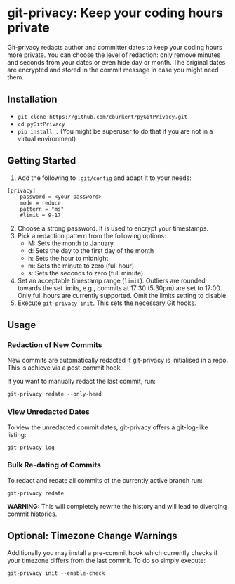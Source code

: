 # git-privacy: Keep your coding hours private

Git-privacy redacts author and committer dates to keep your coding hours more
private. You can choose the level of redaction: only remove minutes and seconds
from your dates or even hide day or month.
The original dates are encrypted and stored in the commit message in case you
might need them.


## Installation

+ `git clone https://github.com/cburkert/pyGitPrivacy.git`
+ `cd pyGitPrivacy`
+ `pip install .` (You might be superuser to do that if you are not in a virtual environment)


## Getting Started

1. Add the following to `.git/config` and adapt it to your needs:

```
[privacy]
	password = <your-password>
	mode = reduce
	pattern = "ms"
	#limit = 9-17
```

2. Choose a strong password. It is used to encrypt your timestamps.
3. Pick a redaction pattern from the following options:
    + M: Sets the month to January
    + d: Sets the day to the first day of the month
    + h: Sets the hour to midnight
    + m: Sets the minute to zero (full hour)
    + s: Sets the seconds to zero (full minute)
4. Set an acceptable timestamp range (`limit`). Outliers are rounded towards
   the set limits, e.g., commits at 17:30 (5:30pm) are set to 17:00. Only full
   hours are currently supported. Omit the limits setting to disable.
5. Execute `git-privacy init`. This sets the necessary Git hooks.


## Usage

### Redaction of New Commits

New commits are automatically redacted if git-privacy is initialised in a repo.
This is achieve via a post-commit hook.

If you want to manually redact the last commit, run:

    git-privacy redate --only-head

### View Unredacted Dates

To view the unredacted commit dates, git-privacy offers a git-log-like listing:

    git-privacy log

### Bulk Re-dating of Commits

To redact and redate all commits of the currently active branch run:

    git-privacy redate

**WARNING:** This will completely rewrite the history and will lead to
diverging commit histories.


## Optional: Timezone Change Warnings

Additionally you may install a pre-commit hook which currently checks if your timezone differs from the last commit.
To do so simply execute:

    git-privacy init --enable-check


